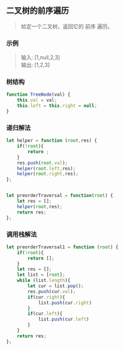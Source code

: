 
## 二叉树的前序遍历
> 给定一个二叉树，返回它的 前序 遍历。



### 示例
> 输入: [1,null,2,3]          
> 输出: [1,2,3]   




### 树结构
```javascript 1.8
function TreeNode(val) {
    this.val = val;
    this.left = this.right = null;
}
```

### 递归解法
```javascript 1.8
let helper = function (root,res) {
    if(!root){
        return ;
    }
    res.push(root.val);
    helper(root.left,res);
    helper(root.right,res);
};


let preorderTraversal = function(root) {
    let res = [];
    helper(root,res);
    return res;
};
```

### 调用栈解法
```javascript 1.8
let preorderTraversal1 = function (root) {
    if(!root){
        return [];
    }
    let res = [];
    let list = [root];
    while (list.length){
        let cur = list.pop();
        res.push(cur.val);
        if(cur.right){
            list.push(cur.right)
        }
        if(cur.left){
            list.push(cur.left)
        }
    }
    return res;
};
```
 